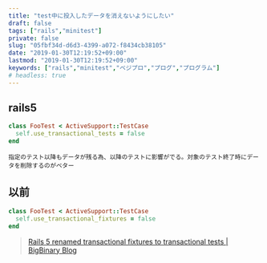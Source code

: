 ```yaml
---
title: "test中に投入したデータを消えないようにしたい"
draft: false
tags: ["rails","minitest"]
private: false
slug: "05fbf34d-d6d3-4399-a072-f8434cb38105"
date: "2019-01-30T12:19:52+09:00"
lastmod: "2019-01-30T12:19:52+09:00"
keywords: ["rails","minitest","ベジプロ","プログ","プログラム"]
# headless: true
---
```


## rails5
```rb
class FooTest < ActiveSupport::TestCase
  self.use_transactional_tests = false
end
```
```!
指定のテスト以降もデータが残る為、以降のテストに影響がでる。対象のテスト終了時にデータを削除するのがベター
```

## 以前
```rb
class FooTest < ActiveSupport::TestCase
  self.use_transactional_fixtures = false
end
```

> [Rails 5 renamed transactional fixtures to transactional tests | BigBinary Blog](https://blog.bigbinary.com/2016/05/26/rails-5-renamed-transactional-fixtures-to-transactional-tests.html)

